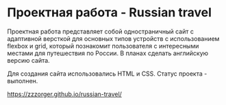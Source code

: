 # Проектная работа - Russian travel

Проектная работа представляет собой одностраничный сайт с адаптивной версткой для основных типов устройств с использованием flexbox и grid, который познакомит пользователя с интересными местами для путешествия по России. В планах сделать английскую версию сайта.

Для создания сайта использовались HTML и CSS. Статус проекта - выполнен.

https://zzzorger.github.io/russian-travel/
